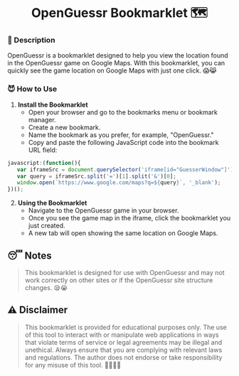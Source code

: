 <h1 align="center">OpenGuessr Bookmarklet 🗺️</h1>

### 🤔 Description
OpenGuessr is a bookmarklet designed to help you view the location found in the OpenGuessr game on Google Maps. With this bookmarklet, you can quickly see the game location on Google Maps with just one click. 😱😹

### 😈 How to Use
1. **Install the Bookmarklet**
    - Open your browser and go to the bookmarks menu or bookmark manager.
    - Create a new bookmark.
    - Name the bookmark as you prefer, for example, "OpenGuessr."
    - Copy and paste the following JavaScript code into the bookmark URL field:
```javascript
javascript:(function(){
   var iframeSrc = document.querySelector('iframe[id="GuesserWindow"]').src;
   var query = iframeSrc.split('=')[1].split('&')[0];
   window.open(`https://www.google.com/maps?q=${query}`, '_blank');
})();
```
2. **Using the Bookmarklet**
    - Navigate to the OpenGuessr game in your browser.
    - Once you see the game map in the iframe, click the bookmarklet you just created.
    - A new tab will open showing the same location on Google Maps.

## 😴 Notes
> This bookmarklet is designed for use with OpenGuessr and may not work correctly on other sites or if the OpenGuessr site structure changes. 😪😭

## ⚠️ Disclaimer
> This bookmarklet is provided for educational purposes only. The use of this tool to interact with or manipulate web applications in ways that violate terms of service or legal agreements may be illegal and unethical. Always ensure that you are complying with relevant laws and regulations. The author does not endorse or take responsibility for any misuse of this tool. 🏃‍♂️🏃‍♂️
